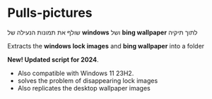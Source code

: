 # Pulls-pictures
שולף את תמונות הנעילה של **windows** ושל **bing wallpaper** לתוך תיקיה

Extracts the **windows lock images** and **bing wallpaper** into a folder

**New! Updated script for 2024**.
- Also compatible with Windows 11 23H2.
- solves the problem of disappearing lock images
- Also replicates the desktop wallpaper images
